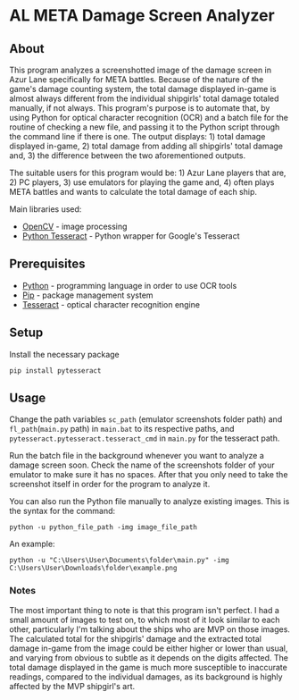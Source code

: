 # AL META Damage Screen Analyzer
## About
This program analyzes a screenshotted image of the damage screen in Azur Lane specifically for META battles. Because of the nature of the game's damage counting system, the total damage displayed in-game is almost always different from the individual shipgirls' total damage totaled manually, if not always. This program's purpose is to automate that, by using Python for optical character recognition (OCR) and a batch file for the routine of checking a new file, and passing it to the Python script through the command line if there is one. The output displays: 1) total damage displayed in-game, 2) total damage from adding all shipgirls' total damage and, 3) the difference between the two aforementioned outputs.

The suitable users for this program would be: 1) Azur Lane players that are, 2) PC players, 3) use emulators for playing the game and, 4) often plays META battles and wants to calculate the total damage of each ship.

Main libraries used:
* [OpenCV](https://pypi.org/project/opencv-python) - image processing
* [Python Tesseract](https://github.com/madmaze/pytesseract) - Python wrapper for Google's Tesseract
## Prerequisites
* [Python](https://www.python.org/downloads) - programming language in order to use OCR tools
* [Pip](https://pip.pypa.io/en/stable/installation) - package management system
* [Tesseract](https://github.com/UB-Mannheim/tesseract/wiki) - optical character recognition engine
## Setup
Install the necessary package
```
pip install pytesseract
```
## Usage
Change the path variables `sc_path` (emulator screenshots folder path) and `fl_path`(`main.py` path) in `main.bat` to its respective paths, and `pytesseract.pytesseract.tesseract_cmd` in `main.py` for the tesseract path.

Run the batch file in the background whenever you want to analyze a damage screen soon. Check the name of the screenshots folder of your emulator to make sure it has no spaces. After that you only need to take the screenshot itself in order for the program to analyze it.

You can also run the Python file manually to analyze existing images. This is the syntax for the command:
```
python -u python_file_path -img image_file_path
```
An example:
```
python -u "C:\Users\User\Documents\folder\main.py" -img C:\Users\User\Downloads\folder\example.png
```
### Notes
The most important thing to note is that this program isn't perfect. I had a small amount of images to test on, to which most of it look similar to each other, particularly I'm talking about the ships who are MVP on those images. The calculated total for the shipgirls' damage and the extracted total damage in-game from the image could be either higher or lower than usual, and varying from obvious to subtle as it depends on the digits affected. The total damage displayed in the game is much more susceptible to inaccurate readings, compared to the individual damages, as its background is highly affected by the MVP shipgirl's art.
